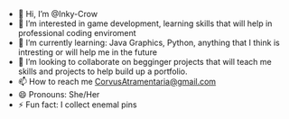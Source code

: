 - 👋 Hi, I’m @Inky-Crow
- 👀 I’m interested in game development, learning skills that will help in professional coding enviroment
- 🌱 I’m currently learning: Java Graphics, Python, anything that I think is intresting or will help me in the future
- 💞️ I’m looking to collaborate on begginger projects that will teach me skills and projects to help build up a portfolio.
- 📫 How to reach me CorvusAtramentaria@gmail.com 
- 😄 Pronouns: She/Her
- ⚡ Fun fact: I collect enemal pins

<!---
Inky-Crow/Inky-Crow is a ✨ special ✨ repository because its `README.md` (this file) appears on your GitHub profile.
You can click the Preview link to take a look at your changes.
--->
